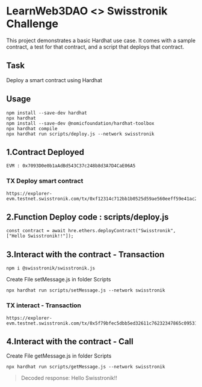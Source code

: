 # LearnWeb3DAO <> Swisstronik Challenge

This project demonstrates a basic Hardhat use case. It comes with a sample contract, a test for that contract, and a script that deploys that contract.

## Task 
Deploy a smart contract using Hardhat

## Usage
```
npm install --save-dev hardhat
npx hardhat
npm install --save-dev @nomicfoundation/hardhat-toolbox
npx hardhat compile
npx hardhat run scripts/deploy.js --network swisstronik
```

## 1.Contract Deployed
```
EVM : 0x7093D0e0b1aAdBd543C37c248b8d3A7D4CaE06A5
```

### TX Deploy smart contract
```
https://explorer-evm.testnet.swisstronik.com/tx/0xf12314c712bb1b0525d59ae560eeff59e41ac2b6b61dac5898f83f1f8e45cedf
```

## 2.Function Deploy code : scripts/deploy.js
```
const contract = await hre.ethers.deployContract("Swisstronik", ["Hello Swisstronik!!"]);
```

## 3.Interact with the contract - Transaction
```
npm i @swisstronik/swisstronik.js
```
Create File setMessage.js in folder Scripts

```
npx hardhat run scripts/setMessage.js --network swisstronik
```

### TX interact - Transaction
```
https://explorer-evm.testnet.swisstronik.com/tx/0x5f79bfec5dbb5ed32611c76232347865c09531eb846edb908e4ba67c5278b97e
```

## 4.Interact with the contract - Call

Create File getMessage.js in folder Scripts

```
npx hardhat run scripts/getMessage.js --network swisstronik
```

> Decoded response: Hello Swisstronik!!
